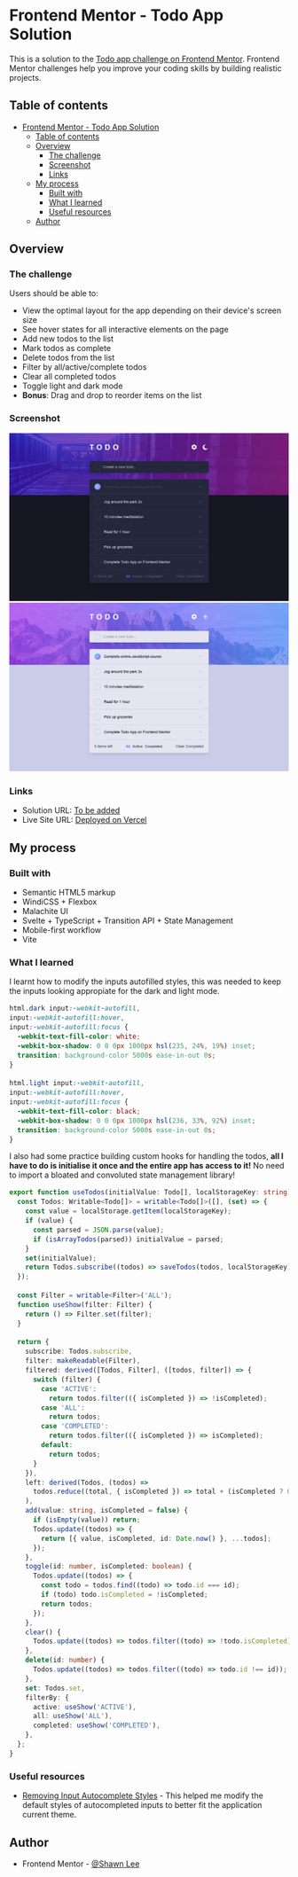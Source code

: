 # Frontend Mentor - Todo App Solution

This is a solution to the [Todo app challenge on Frontend Mentor](https://www.frontendmentor.io/challenges/todo-app-Su1_KokOW). Frontend Mentor challenges help you improve your coding skills by building realistic projects.

## Table of contents

- [Frontend Mentor - Todo App Solution](#frontend-mentor---todo-app-solution)
  - [Table of contents](#table-of-contents)
  - [Overview](#overview)
    - [The challenge](#the-challenge)
    - [Screenshot](#screenshot)
    - [Links](#links)
  - [My process](#my-process)
    - [Built with](#built-with)
    - [What I learned](#what-i-learned)
    - [Useful resources](#useful-resources)
  - [Author](#author)

## Overview

### The challenge

Users should be able to:

- View the optimal layout for the app depending on their device's screen size
- See hover states for all interactive elements on the page
- Add new todos to the list
- Mark todos as complete
- Delete todos from the list
- Filter by all/active/complete todos
- Clear all completed todos
- Toggle light and dark mode
- **Bonus**: Drag and drop to reorder items on the list

### Screenshot

![Desktop Dark Mode View](./screenshots/Screenshot%202022-05-17%20at%2009-49-22%20Frontend%20Mentor%20Todo%20App.png)
![Desktop Light Mode View](./screenshots/Screenshot%202022-05-17%20at%2009-50-04%20Frontend%20Mentor%20Todo%20App.png)

### Links

- Solution URL: [To be added](https://your-solution-url.com)
- Live Site URL: [Deployed on Vercel](https://todos-app-svelte-phi.vercel.app/)

## My process

### Built with

- Semantic HTML5 markup
- WindiCSS + Flexbox
- Malachite UI
- Svelte + TypeScript + Transition API + State Management
- Mobile-first workflow
- Vite

### What I learned

I learnt how to modify the inputs autofilled styles, this was needed to keep the inputs looking appropiate for the dark and light mode.

```css
html.dark input:-webkit-autofill,
input:-webkit-autofill:hover,
input:-webkit-autofill:focus {
  -webkit-text-fill-color: white;
  -webkit-box-shadow: 0 0 0px 1000px hsl(235, 24%, 19%) inset;
  transition: background-color 5000s ease-in-out 0s;
}

html.light input:-webkit-autofill,
input:-webkit-autofill:hover,
input:-webkit-autofill:focus {
  -webkit-text-fill-color: black;
  -webkit-box-shadow: 0 0 0px 1000px hsl(236, 33%, 92%) inset;
  transition: background-color 5000s ease-in-out 0s;
}
```

I also had some practice building custom hooks for handling the todos, **all I have to do is initialise it once and the entire app has access to it!** No need to import a bloated and convoluted state management library!

```ts
export function useTodos(initialValue: Todo[], localStorageKey: string) {
  const Todos: Writable<Todo[]> = writable<Todo[]>([], (set) => {
    const value = localStorage.getItem(localStorageKey);
    if (value) {
      const parsed = JSON.parse(value);
      if (isArrayTodos(parsed)) initialValue = parsed;
    }
    set(initialValue);
    return Todos.subscribe((todos) => saveTodos(todos, localStorageKey));
  });

  const Filter = writable<Filter>('ALL');
  function useShow(filter: Filter) {
    return () => Filter.set(filter);
  }

  return {
    subscribe: Todos.subscribe,
    filter: makeReadable(Filter),
    filtered: derived([Todos, Filter], ([todos, filter]) => {
      switch (filter) {
        case 'ACTIVE':
          return todos.filter(({ isCompleted }) => !isCompleted);
        case 'ALL':
          return todos;
        case 'COMPLETED':
          return todos.filter(({ isCompleted }) => isCompleted);
        default:
          return todos;
      }
    }),
    left: derived(Todos, (todos) =>
      todos.reduce((total, { isCompleted }) => total + (isCompleted ? 0 : 1), 0)
    ),
    add(value: string, isCompleted = false) {
      if (isEmpty(value)) return;
      Todos.update((todos) => {
        return [{ value, isCompleted, id: Date.now() }, ...todos];
      });
    },
    toggle(id: number, isCompleted: boolean) {
      Todos.update((todos) => {
        const todo = todos.find((todo) => todo.id === id);
        if (todo) todo.isCompleted = !isCompleted;
        return todos;
      });
    },
    clear() {
      Todos.update((todos) => todos.filter((todo) => !todo.isCompleted));
    },
    delete(id: number) {
      Todos.update((todos) => todos.filter((todo) => todo.id !== id));
    },
    set: Todos.set,
    filterBy: {
      active: useShow('ACTIVE'),
      all: useShow('ALL'),
      completed: useShow('COMPLETED'),
    },
  };
}
```

### Useful resources

- [Removing Input Autocomplete Styles](https://css-tricks.com/snippets/css/change-autocomplete-styles-webkit-browsers/) - This helped me modify the default styles of autocompleted inputs to better fit the application current theme.

## Author

- Frontend Mentor - [@Shawn Lee](https://www.frontendmentor.io/profile/OGShawnLee)
